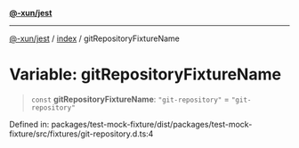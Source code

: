 [**@-xun/jest**](../../README.md)

***

[@-xun/jest](../../README.md) / [index](../README.md) / gitRepositoryFixtureName

# Variable: gitRepositoryFixtureName

> `const` **gitRepositoryFixtureName**: `"git-repository"` = `"git-repository"`

Defined in: packages/test-mock-fixture/dist/packages/test-mock-fixture/src/fixtures/git-repository.d.ts:4
